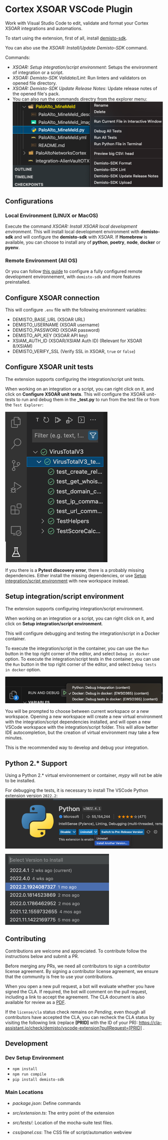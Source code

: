 
# Cortex  XSOAR VSCode Plugin

Work with Visual Studio Code to edit, validate and format your Cortex XSOAR integrations and automations.

To start using the extension, first of all, install [demisto-sdk](https://pypi.org/project/demisto-sdk/).  

You can also use the *XSOAR: Install/Update Demisto-SDK* command.  

Commands:

* *XSOAR: Setup integration/script environment*: Setups the environment of integration or a script.
* *XSOAR: Demisto-SDK Validate/Lint*: Run linters and validators on opened file directory.
* *XSOAR: Demisto-SDK Update Release Notes*: Update release notes of the opened file's pack.
* You can also run the commands directry from the explorer menu:  
![sidebar](documentation/changelog/0.0.3/sidebar.png)

## Configurations  

### Local Environment (LINUX or MacOS)

Execute the command *XSOAR: Install XSOAR local development environment*.
This will install local development environment with **demisto-sdk** and will configure the **demisto-sdk** with XSOAR.
If **Homebrew** is available, you can choose to install any of **python**, **poetry**, **node**, **docker** or **pyenv**.

### Remote Environment (All OS)

Or you can follow [this guide](https://xsoar.pan.dev/docs/tutorials/tut-setup-dev-remote) to configure a fully configured remote development environnement, with `demisto-sdk` and more features preinstalled.

## Configure XSOAR connection

This will configure `.env` file with the following environment variables:
* DEMISTO_BASE_URL (XSOAR URL)
* DEMISTO_USERNAME (XSOAR username)
* DEMISTO_PASSWORD (XSOAR password)
* DEMISTO_API_KEY (XSOAR API key)
* XSIAM_AUTH_ID (XSOAR/XSIAM Auth ID) (Relevant for XSOAR 8/XSIAM)
* DEMISTO_VERIFY_SSL (Verify SSL in XSOAR, `true` or `false`) 
## Configure XSOAR unit tests

The extension supports configuring the integration/script unit tests.

When working on an integration or a script, you can right click on it, and click on **Configure XSOAR unit tests**. This will configure the XSOAR unit-tests to run and debug them in the **_test.py** to run from the test file or from the `Test Explorer`:

![Test Explorer](documentation/changelog/0.3.0/Test%20Explorer.png)

If you there is a **Pytest discovery error**, there is a probably missing dependencies. Either install the missing dependencies, or use [Setup integration/script environment](#Setup-integration/script-environment) with new workspace instead.

## Setup integration/script environment

The extension supports configuring integration/script environment.

When working on an integration or a script, you can right click on it, and click on **Setup integration/script environment**.

This will configure debugging and testing the integration/script in a Docker container.

To execute the integration/script in the container, you can use the `Run` button in the top right corner of the editor, and select `Debug in docker` option.
To execute the integration/script tests in the container, you can use the `Run` button in the top right corner of the editor, and select `Debug tests in docker` option.

![Run](documentation/changelog/0.5.0/run-and-debug.png)

You will be prompted to choose between current workspace or a new workspace. Opening a new workspace will create a new virtual environment with the integration/script dependencies installed, and will open a new VSCode workspace with the integration/script folder. This will allow better IDE autocompletion, but the creation of virtual environment may take a few minutes.

This is the recommended way to develop and debug your integration.

## Python 2.* Support

Using a Python 2.* virtual environnement or container, *mypy* will not be able to be installed.

For debugging the tests, it is necessary to install The VSCode Python extension version `2022.2`:
![Python 2](documentation/changelog/0.2.0/python2_1.png)

![Python 2](documentation/changelog/0.2.0/python2_2.png)

## Contributing

Contributions are welcome and appreciated. To contribute follow the instructions below and submit a PR.

Before merging any PRs, we need all contributors to sign a contributor license agreement. By signing a contributor license agreement, we ensure that the community is free to use your contributions.

When you open a new pull request, a bot will evaluate whether you have signed the CLA. If required, the bot will comment on the pull request, including a link to accept the agreement. The CLA document is also available for review as a [PDF](https://github.com/demisto/content/blob/master/docs/cla.pdf).

If the `license/cla` status check remains on *Pending*, even though all contributors have accepted the CLA, you can recheck the CLA status by visiting the following link (replace **[PRID]** with the ID of your PR): <https://cla-assistant.io/check/demisto/vscode-extension?pullRequest=[PRID]> .

## Development

### Dev Setup Environment  

* `npm install`
* `npm run compile`
* `pip install demisto-sdk`

### Main Locations

* _package.json_: Define commands

* _src/extension.ts_: The entry point of the extension

* _src/tests/_: Location of the mocha-suite test files.

* _css/panel.css_: The CSS file of script/automation webview
